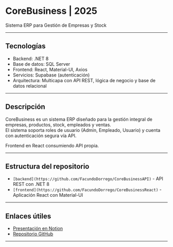 
# CoreBusiness | 2025

Sistema ERP para Gestión de Empresas y Stock

---

## Tecnologías

- Backend: .NET 8  
- Base de datos: SQL Server  
- Frontend: React, Material-UI, Axios  
- Servicios: Supabase (autenticación)  
- Arquitectura: Multicapa con API REST, lógica de negocio y base de datos relacional  

---

## Descripción

CoreBusiness es un sistema ERP diseñado para la gestión integral de empresas, productos, stock, empleados y ventas.  
El sistema soporta roles de usuario (Admin, Empleado, Usuario) y cuenta con autenticación segura vía API.  

Frontend en React consumiendo API propia.  

---

## Estructura del repositorio

- `[backend](https://github.com/FacundoDorrego/CoreBusinessAPI)` - API REST con .NET 8  
- `[frontend](https://github.com/FacundoDorrego/CoreBusinessReact)` - Aplicación React con Material-UI  
 

---


## Enlaces útiles

- [Presentación en Notion](https://www.notion.so/CoreBusiness-ERP-SAAS-1a535e4a0fbd80fb9367c26fe599da18?source=copy_link)  
- [Repositorio GitHub](https://github.com/FacundoDorrego/CoreBusiness)  

---

